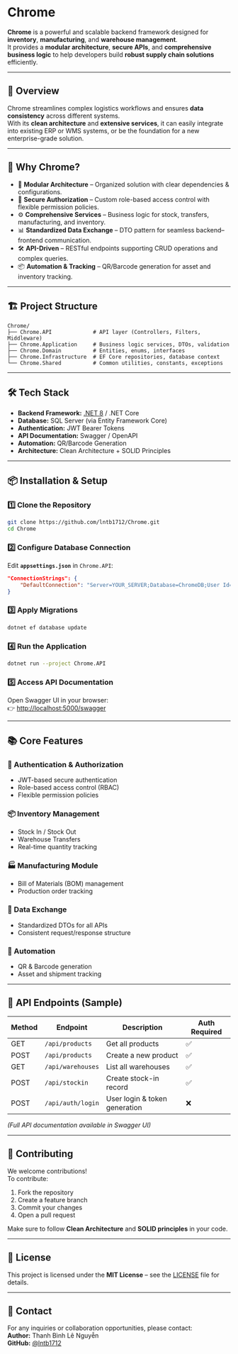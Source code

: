 # Chrome

**Chrome** is a powerful and scalable backend framework designed for **inventory**, **manufacturing**, and **warehouse management**.  
It provides a **modular architecture**, **secure APIs**, and **comprehensive business logic** to help developers build **robust supply chain solutions** efficiently.

---

## 📜 Overview

Chrome streamlines complex logistics workflows and ensures **data consistency** across different systems.  
With its **clean architecture** and **extensive services**, it can easily integrate into existing ERP or WMS systems, or be the foundation for a new enterprise-grade solution.

---

## 🚀 Why Chrome?

- 🧩 **Modular Architecture** – Organized solution with clear dependencies & configurations.
- 🔐 **Secure Authorization** – Custom role-based access control with flexible permission policies.
- ⚙️ **Comprehensive Services** – Business logic for stock, transfers, manufacturing, and inventory.
- 📊 **Standardized Data Exchange** – DTO pattern for seamless backend–frontend communication.
- 🛠 **API-Driven** – RESTful endpoints supporting CRUD operations and complex queries.
- 📦 **Automation & Tracking** – QR/Barcode generation for asset and inventory tracking.

---

## 🏗️ Project Structure

```
Chrome/
├── Chrome.API             # API layer (Controllers, Filters, Middleware)
├── Chrome.Application     # Business logic services, DTOs, validation
├── Chrome.Domain          # Entities, enums, interfaces
├── Chrome.Infrastructure  # EF Core repositories, database context
└── Chrome.Shared          # Common utilities, constants, exceptions
```

---

## 🛠️ Tech Stack

- **Backend Framework:** [.NET 8](https://dotnet.microsoft.com/) / .NET Core  
- **Database:** SQL Server (via Entity Framework Core)  
- **Authentication:** JWT Bearer Tokens  
- **API Documentation:** Swagger / OpenAPI  
- **Automation:** QR/Barcode Generation  
- **Architecture:** Clean Architecture + SOLID Principles  

---

## 📦 Installation & Setup

### 1️⃣ Clone the Repository
```bash
git clone https://github.com/lntb1712/Chrome.git
cd Chrome
```

### 2️⃣ Configure Database Connection
Edit **`appsettings.json`** in `Chrome.API`:
```json
"ConnectionStrings": {
    "DefaultConnection": "Server=YOUR_SERVER;Database=ChromeDB;User Id=sa;Password=YOUR_PASSWORD;"
}
```

### 3️⃣ Apply Migrations
```bash
dotnet ef database update
```

### 4️⃣ Run the Application
```bash
dotnet run --project Chrome.API
```

### 5️⃣ Access API Documentation
Open Swagger UI in your browser:  
👉 [http://localhost:5000/swagger](http://localhost:5000/swagger)

---

## 📚 Core Features

### 🔐 Authentication & Authorization
- JWT-based secure authentication
- Role-based access control (RBAC)
- Flexible permission policies

### 📦 Inventory Management
- Stock In / Stock Out
- Warehouse Transfers
- Real-time quantity tracking

### 🏭 Manufacturing Module
- Bill of Materials (BOM) management
- Production order tracking

### 🔄 Data Exchange
- Standardized DTOs for all APIs
- Consistent request/response structure

### 🤖 Automation
- QR & Barcode generation
- Asset and shipment tracking

---

## 📂 API Endpoints (Sample)

| Method | Endpoint               | Description                  | Auth Required |
|--------|-----------------------|------------------------------|---------------|
| GET    | `/api/products`       | Get all products              | ✅            |
| POST   | `/api/products`       | Create a new product          | ✅            |
| GET    | `/api/warehouses`     | List all warehouses           | ✅            |
| POST   | `/api/stockin`        | Create stock-in record        | ✅            |
| POST   | `/api/auth/login`     | User login & token generation | ❌            |

*(Full API documentation available in Swagger UI)*

---

## 🤝 Contributing

We welcome contributions!  
To contribute:
1. Fork the repository
2. Create a feature branch
3. Commit your changes
4. Open a pull request

Make sure to follow **Clean Architecture** and **SOLID principles** in your code.

---

## 📜 License

This project is licensed under the **MIT License** – see the [LICENSE](LICENSE) file for details.

---

## 📧 Contact

For any inquiries or collaboration opportunities, please contact:  
**Author:** Thanh Bình Lê Nguyễn  
**GitHub:** [@lntb1712](https://github.com/lntb1712)  

